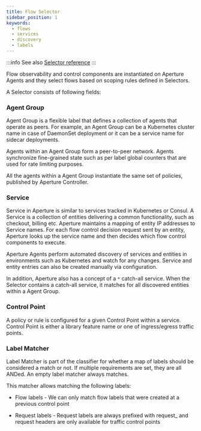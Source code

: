 ```yaml
---
title: Flow Selector
sidebar_position: 1
keywords:
  - flows
  - services
  - discovery
  - labels
---
```


:::info See also
[Selector reference](/reference/configuration/policies#-v1selector) :::

Flow observability and control components are instantiated on Aperture Agents
and they select flows based on scoping rules defined in Selectors.

A Selector consists of following fields:

### Agent Group

Agent Group is a flexible label that defines a collection of agents that operate
as peers. For example, an Agent Group can be a Kubernetes cluster name in case
of DaemonSet deployment or it can be a service name for sidecar deployments.

Agents within an Agent Group form a peer-to-peer network. Agents synchronize
fine-grained state such as per label global counters that are used for rate
limiting purposes.

All the agents within a Agent Group instantiate the same set of policies,
published by Aperture Controller.

### Service

Service in Aperture is similar to services tracked in Kubernetes or Consul. A
Service is a collection of entities delivering a common functionality, such as
checkout, billing etc. Aperture maintains a mapping of entity IP addresses to
Service names. For each flow control decision request sent by an entity,
Aperture looks up the service name and then decides which flow control
components to execute.

Aperture Agents perform automated discovery of services and entities in
environments such as Kubernetes and watch for any changes. Service and entity
entries can also be created manually via configuration.

In addition, Aperture also has a concept of a `*` catch-all service. When the
Selector contains a catch-all service, it matches for all discovered entities
within a Agent Group.

### Control Point

A policy or rule is configured for a given Control Point within a service.
Control Point is either a library feature name or one of ingress/egress traffic
points.

### Label Matcher

Label Matcher is part of the classifier for whether a map of labels should be
considered a match or not. If multiple requirements are set, they are all ANDed.
An empty label matcher always matches.

This matcher allows matching the following labels:

- Flow labels - We can only match flow labels that were created at a previous
  control point

- Request labels - Request labels are always prefixed with request\_ and request
  headers are only available for traffic control points
